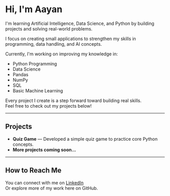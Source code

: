 # Hi, I'm Aayan

I'm learning Artificial Intelligence, Data Science, and Python by building projects and solving real-world problems.

I focus on creating small applications to strengthen my skills in programming, data handling, and AI concepts.

Currently, I'm working on improving my knowledge in:
- Python Programming
- Data Science
- Pandas
- NumPy
- SQL
- Basic Machine Learning

Every project I create is a step forward toward building real skills.  
Feel free to check out my projects below!

---

## Projects

- **Quiz Game** — Developed a simple quiz game to practice core Python concepts.
- **More projects coming soon...**

---

## How to Reach Me

You can connect with me on [LinkedIn](https://www.linkedin.com/in/muhammadaayantasneem)  
Or explore more of my work here on GitHub.
